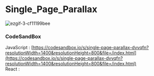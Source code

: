 # Single_Page_Parallax

![ezgif-3-cf11199bee](https://github.com/MontaKr/Site/assets/115155803/8b39beec-859d-424f-8dcf-4f2f424b5b1e)

### CodeSandBox
JavaScript : [https://codesandbox.io/s/single-page-parallax-dvvqfn?resolutionWidth=1400&resolutionHeight=800&file=/index.html](https://codesandbox.io/s/single-page-parallax-dvvqfn?resolutionWidth=1400&resolutionHeight=800&file=/index.html) \
React : []()
